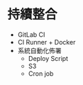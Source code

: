 # 持續整合
  * GitLab CI
  * CI Runner + Docker
  * 系統自動化佈署
    * Deploy Script
    * S3
    * Cron job


